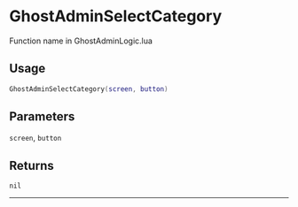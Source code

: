 # GhostAdminSelectCategory
Function name in GhostAdminLogic.lua
## Usage
```lua
GhostAdminSelectCategory(screen, button)
```
## Parameters
`screen`, `button`
## Returns
`nil`

---